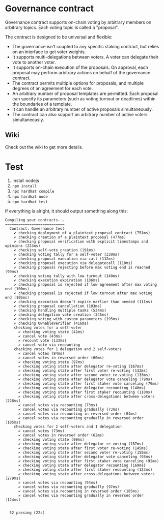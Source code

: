 # Governance contract

Governance contract supports on-chain voting by arbitrary members on arbitrary topics. Each voting topic is called a "proposal".

The contract is designed to be universal and flexible:

- The governance isn't coupled to any specific staking contract, but relies on an interface to get voter weights.
- It supports multi-delegations between voters. A voter can delegate their vote to another voter.
- It supports on-chain execution of the proposals. On approval, each proposal may perform arbitrary actions on behalf of the governance contract.
- The contract permits multiple options for proposals, and multiple degrees of an agreement for each vote.
- An arbitrary number of proposal templates are permitted. Each proposal can specify its parameters (such as voting turnout or deadlines) within the boundaries of a template.
- It can handle an arbitrary number of active proposals simultaneously.
- The contract can also support an arbitrary number of active voters simultaneously.

## Wiki

Check out the wiki to get more details.

# Test

1. Install nodejs
2. `npm install`
3. `npx hardhat compile`
4. `npx hardhat node`
5. `npx hardhat test`

If everything is alright, it should output something along this:

```
Compiling your contracts...
===========================
  Contract: Governance test
    ✔ checking deployment of a plaintext proposal contract (751ms)
    ✔ checking creation of a plaintext proposal (477ms)
    ✔ checking proposal verification with explicit timestamps and opinions (223ms)
    ✔ checking self-vote creation (191ms)
    ✔ checking voting tally for a self-voter (330ms)
    ✔ checking proposal execution via call (112ms)
    ✔ checking proposal execution via delegatecall (110ms)
    ✔ checking proposal rejecting before max voting end is reached (99ms)
    ✔ checking voting tally with low turnout (140ms)
    ✔ checking execution expiration (106ms)
    ✔ checking proposal is rejected if low agreement after max voting end (100ms)
    ✔ checking proposal is rejected if low turnout after max voting end (105ms)
    ✔ checking execution doesn't expire earlier than needed (111ms)
    ✔ checking proposal cancellation (183ms)
    ✔ checking handling multiple tasks (534ms)
    ✔ checking delegation vote creation (345ms)
    ✔ checking voting with custom parameters (195ms)
    ✔ checking OwnableVerifier (416ms)
    checking votes for a self-voter
      ✔ checking voting state (42ms)
      ✔ cancel vote (43ms)
      ✔ recount vote (133ms)
      ✔ cancel vote via recounting
    checking votes for 1 delegation and 2 self-voters
      ✔ cancel votes (84ms)
      ✔ cancel votes in reversed order (60ms)
      ✔ checking voting state (97ms)
      ✔ checking voting state after delegator re-voting (167ms)
      ✔ checking voting state after first voter re-voting (132ms)
      ✔ checking voting state after second voter re-voting (133ms)
      ✔ checking voting state after delegator vote canceling (79ms)
      ✔ checking voting state after first staker vote canceling (79ms)
      ✔ checking voting state after delegator recounting (148ms)
      ✔ checking voting state after first staker recounting (110ms)
      ✔ checking voting state after cross-delegations between voters (228ms)
      ✔ cancel votes via recounting (73ms)
      ✔ cancel votes via recounting gradually (73ms)
      ✔ cancel votes via recounting in reversed order (84ms)
      ✔ cancel votes via recounting gradually in reversed order (105ms)
    checking votes for 2 self-voters and 1 delegation
      ✔ cancel votes (73ms)
      ✔ cancel votes in reversed order (62ms)
      ✔ checking voting state (99ms)
      ✔ checking voting state after delegator re-voting (187ms)
      ✔ checking voting state after first voter re-voting (145ms)
      ✔ checking voting state after second voter re-voting (155ms)
      ✔ checking voting state after delegator vote canceling (98ms)
      ✔ checking voting state after first staker vote canceling (92ms)
      ✔ checking voting state after delegator recounting (169ms)
      ✔ checking voting state after first staker recounting (123ms)
      ✔ checking voting state after cross-delegations between voters (279ms)
      ✔ cancel votes via recounting (94ms)
      ✔ cancel votes via recounting gradually (97ms)
      ✔ cancel votes via recounting in reversed order (105ms)
      ✔ cancel votes via recounting gradually in reversed order (124ms)


  52 passing (22s)
```
